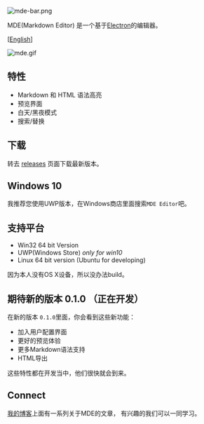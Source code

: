 ![mde-bar.png](https://ooo.0o0.ooo/2017/02/14/58a31a1041cf4.png)

MDE(Markdown Editor) 是一个基于[Electron](http://electron.atom.io/)的编辑器。

\[[English](./README.md)\]

![mde.gif](https://ooo.0o0.ooo/2017/02/08/589af9da2cae8.gif)

## 特性

- Markdown 和 HTML 语法高亮
- 预览界面
- 白天/黑夜模式
- 搜索/替换

## 下载

转去 [releases](https://github.com/ChannelOne/MDE/releases) 页面下载最新版本。

## Windows 10

我推荐您使用UWP版本，在Windows商店里面搜索`MDE Editor`吧。

## 支持平台

- Win32 64 bit Version
- UWP(Windows Store) *only for win10*
- Linux 64 bit version (Ubuntu for developing)

因为本人没有OS X设备，所以没办法build。

## 期待新的版本 0.1.0 （正在开发）

在新的版本 `0.1.0`里面，你会看到这些新功能：

- 加入用户配置界面
- 更好的预览体验
- 更多Markdown语法支持
- HTML导出

这些特性都在开发当中，他们很快就会到来。

## Connect

[我的博客](http://blog.diverse.space/category/program/editor/)上面有一系列关于MDE的文章，
有兴趣的我们可以一同学习。
